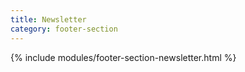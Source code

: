 ```yaml
---
title: Newsletter
category: footer-section
---
```

{% include modules/footer-section-newsletter.html %}
